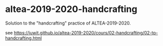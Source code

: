 # altea-2019-2020-handcrafting

Solution to the "handcrafting" practice of ALTEA-2019-2020.

see https://juwit.github.io/altea-2019-2020/cours/02-handcrafting/02-tp-handcrafting.html
